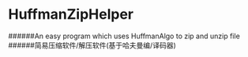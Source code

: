# HuffmanZipHelper
######An easy program which uses HuffmanAlgo to zip and unzip file
######简易压缩软件/解压软件(基于哈夫曼编/译码器)
